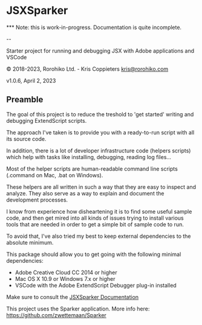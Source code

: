 # JSXSparker

  *** Note: this is work-in-progress. Documentation is quite incomplete.

--

Starter project for running and debugging JSX with Adobe applications and VSCode

© 2018-2023, Rorohiko Ltd. - Kris Coppieters
kris@rorohiko.com

v1.0.6, April 2, 2023

## Preamble

The goal of this project is to reduce the treshold to 'get started' writing
and debugging ExtendScript scripts.

The approach I've taken is to provide you with a ready-to-run script with all its 
source code.

In addition, there is a lot of developer infrastructure code (helpers scripts) which help with tasks like installing, debugging, reading log files...

Most of the helper scripts are human-readable command line scripts (.command on Mac, .bat on Windows). 

These helpers are all written in such a way that they are easy to inspect and analyze. 
They also serve as a way to explain and document the development processes.
 
I know from experience how disheartening it is to find some useful sample code, 
and then get mired into all kinds of issues trying to install various tools 
that are needed in order to get a simple bit of sample code to run.

To avoid that, I've also tried my best to keep external dependencies 
to the absolute minimum.

This package should allow you to get going with the following minimal 
dependencies:

- Adobe Creative Cloud CC 2014 or higher
- Mac OS X 10.9 or Windows 7.x or higher
- VSCode with the Adobe ExtendScript Debugger plug-in installed

Make sure to consult the [JSXSparker Documentation](https://github.com/zwettemaan/JSXSparker/wiki/JSXSparker-Documentation)

This project uses the Sparker application. More info here: https://github.com/zwettemaan/Sparker
